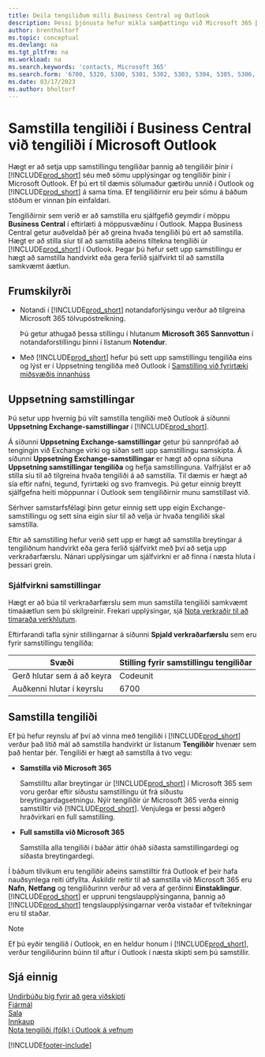 ```yaml
---
title: Deila tengiliðum milli Business Central og Outlook
description: Þessi þjónusta hefur mikla samþættingu við Microsoft 365 þannig að þú getur deilt tengiliðum milli Outlook og Business Central.
author: brentholtorf
ms.topic: conceptual
ms.devlang: na
ms.tgt_pltfrm: na
ms.workload: na
ms.search.keywords: 'contacts, Microsoft 365'
ms.search.form: '6700, 5320, 5300, 5301, 5302, 5303, 5304, 5305, 5306, 5307, 5308, 5309, 5310, 5311'
ms.date: 03/17/2023
ms.author: bholtorf
---
```

# <a name="synchronize-contacts-in-business-central-with-contacts-in-microsoft-outlook" />Samstilla tengiliði í Business Central við tengiliði í Microsoft Outlook

Hægt er að setja upp samstillingu tengiliðar þannig að tengiliðir þínir í [!INCLUDE[prod_short](includes/prod_short.md)] séu með sömu upplýsingar og tengiliðir þínir í Microsoft Outlook. Ef þú ert til dæmis sölumaður gætirðu unnið í Outlook og [!INCLUDE[prod_short](includes/prod_short.md)] á sama tíma. Ef tengiliðirnir eru þeir sömu á báðum stöðum er vinnan þín einfaldari.  

Tengiliðirnir sem verið er að samstilla eru sjálfgefið geymdir í möppu **Business Central** í eftirlæti á möppusvæðinu í Outlook. Mappa Business Central getur auðveldað þér að greina hvaða tengiliði þú ert að samstilla. Hægt er að stilla síur til að samstilla aðeins tiltekna tengiliði úr [!INCLUDE[prod_short](includes/prod_short.md)] í Outlook. Þegar þú hefur sett upp samstillingu er hægt að samstilla handvirkt eða gera ferlið sjálfvirkt til að samstilla samkvæmt áætlun.  

## <a name="prerequisites" />Frumskilyrði

- Notandi í  [!INCLUDE[prod_short](includes/prod_short.md)]  notandaforlýsingu verður að tilgreina  Microsoft 365  tölvupóstreikning.

  Þú getur athugað þessa stillingu í hlutanum **Microsoft 365 Sannvottun** í notandaforstillingu þinni í listanum **Notendur**.
- Með  [!INCLUDE[prod_short](includes/prod_short.md)] hefur þú sett upp samstillingu tengiliða eins og lýst er í Uppsetning tengiliða með Outlook í  [Samstilling við fyrirtæki miðsvæðis innanhúss](admin-contact-sync-setup-onprem.md)

## <a name="set-up-synchronization" />Uppsetning samstillingar

Þú setur upp hvernig þú vilt samstilla tengiliði með Outlook á síðunni **Uppsetning Exchange-samstillingar** í [!INCLUDE[prod_short](includes/prod_short.md)]. 

Á síðunni **Uppsetning Exchange-samstillingar** getur þú sannprófað að tengingin við Exchange virki og síðan sett upp samstillingu samskipta. Á síðunni **Uppsetning Exchange-samstillingar** er hægt að opna síðuna **Uppsetning samstillingar tengiliða** og hefja samstillinguna. Valfrjálst er að stilla síu til að tilgreina hvaða tengiliði á að samstilla. Til dæmis er hægt að sía eftir nafni, tegund, fyrirtæki og svo framvegis. Þú getur einnig breytt sjálfgefna heiti möppunnar í Outlook sem tengiliðirnir munu samstillast við.  

Sérhver samstarfsfélagi þinn getur einnig sett upp eigin Exchange-samstillingu og sett sína eigin síur til að velja úr hvaða tengiliði skal samstilla.  

Eftir að samstilling hefur verið sett upp er hægt að samstilla breytingar á tengiliðnum handvirkt eða gera ferlið sjálfvirkt með því að setja upp verkraðarfærslu. Nánari upplýsingar um sjálfvirkni er að finna í næsta hluta í þessari grein.

### <a name="automate-synchronization" />Sjálfvirkni samstillingar

Hægt er að búa til verkraðarfærslu sem mun samstilla tengiliði samkvæmt tímaáætlun sem þú skilgreinir. Frekari upplýsingar, sjá [Nota verkraðir til að tímaraða verkhlutum](admin-job-queues-schedule-tasks.md). 

Eftirfarandi tafla sýnir stillingarnar á síðunni **Spjald verkraðarfærslu** sem eru fyrir samstillingu tengiliða:

|Svæði|Stilling fyrir samstillingu tengiliðar|
|-----|-----|
|Gerð hlutar sem á að keyra|Codeunit|
|Auðkenni hlutar í keyrslu|6700|

## <a name="synchronize-contacts" />Samstilla tengiliði

Ef þú hefur reynslu af því að vinna með tengiliði í [!INCLUDE[prod_short](includes/prod_short.md)] verður það lítið mál að samstilla handvirkt úr listanum **Tengiliðir** hvenær sem það hentar þér. Tengiliði er hægt að samstilla á tvo vegu:

* **Samstilla við Microsoft 365**

  Samstilltu allar breytingar úr [!INCLUDE[prod_short](includes/prod_short.md)] í Microsoft 365 sem voru gerðar eftir síðustu samstillingu út frá síðustu breytingardagsetningu. Nýir tengiliðir úr Microsoft 365 verða einnig samstilltir við [!INCLUDE[prod_short](includes/prod_short.md)]. Venjulega er þessi aðgerð hraðvirkari en full samstilling. 

* **Full samstilla við Microsoft 365**

  Samstilla alla tengiliði í báðar áttir óháð síðasta samstillingardegi og síðasta breytingardegi.  

Í báðum tilvikum eru tengiliðir aðeins samstilltir frá Outlook ef þeir hafa nauðsynlega reiti útfyllta. Áskildir reitir til að samstilla við Microsoft 365 eru **Nafn**, **Netfang** og tengiliðurinn verður að vera af gerðinni **Einstaklingur**. [!INCLUDE[prod_short](includes/prod_short.md)] er uppruni tengslaupplýsinganna, þannig að [!INCLUDE[prod_short](includes/prod_short.md)] tengslaupplýsingarnar verða vistaðar ef tvítekningar eru til staðar.  

> [!NOTE]
> Ef þú eyðir tengilið í Outlook, en en heldur honum í [!INCLUDE[prod_short](includes/prod_short.md)], verður tengiliðurinn búinn til aftur í Outlook í næsta skipti sem þú samstillir. 

## <a name="see-also" />Sjá einnig

[Undirbúðu þig fyrir að gera viðskipti](ui-get-ready-business.md)  
[Fjármál](finance.md)  
[Sala](sales-manage-sales.md)  
[Innkaup](purchasing-manage-purchasing.md)  
[Nota tengiliði (fólk) í Outlook á vefnum](https://support.office.com/article/Using-contacts-People-in-Outlook-on-the-web-1e3438c7-26b2-420c-87de-3cea9d31b5cb?appver=OWB150)  


[!INCLUDE[footer-include](includes/footer-banner.md)]
